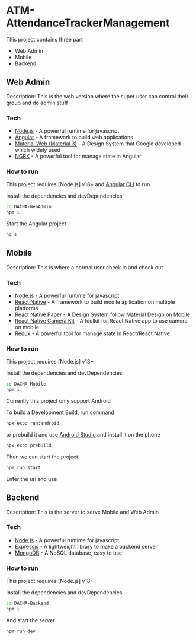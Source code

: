 # ATM-AttendanceTrackerManagement
This project contains three part
- Web Admin
- Mobile
- Backend



## Web Admin
Description: This is the web version where the super user can control their group and do admin stuff

### Tech
- [Node.js](https://nodejs.org/en) - A powerful runtime for javascript 
- [Angular](https://angular.dev/) - A framework to build web applications
- [Material Web (Material 3)](https://m3.material.io/) - A Design System that Google developed which widely used
- [NGRX](https://ngrx.io/) - A powerful tool for manage state in Angular

### How to run
This project requires [Node.js] v18+ and [Angular CLI](https://angular.dev/tools/cli) to run

Install the dependencies and devDependencies

```sh
cd DACNA-WebAdmin
npm i
```

Start the Angular project
```sh
ng s
```



## Mobile
Description: This is where a normal user check in and check out

### Tech
- [Node.js](https://nodejs.org/en) - A powerful runtime for javascript 
- [React Native](https://reactnative.dev/) - A framework to build modile apllication on multiple platforms
- [React Native Paper](https://reactnativepaper.com/) - A Design System follow Material Design on Mobile
- [React Native Camera Kit](https://github.com/teslamotors/react-native-camera-kit) - A toolkit for React Native app to use camera on mobile
- [Redux](https://redux.js.org/) - A powerful tool for manage state in React/React Native

### How to run
This project requires [Node.js] v18+

Install the dependencies and devDependencies

```sh
cd DACNA-Mobile
npm i
```

Currently this project only support Android

To build a Development Build, run command
```sh
npx expo run:android
```
or prebuild it and use [Android Studio](https://developer.android.com/studio) and install it on the phone
```sh
npx expo prebuild
```

Then we can start the project 

```sh
npm run start
```

Enter the uri and use



## Backend
Description: This is the server to serve Mobile and Web Admin

### Tech
- [Node.js](https://nodejs.org/en) - A powerful runtime for javascript 
- [Expressjs](https://expressjs.com/) - A lightweight library to make a backend server
- [MongoDB](https://www.mongodb.com/) - A NoSQL database, easy to use

### How to run
This project requires [Node.js] v18+

Install the dependencies and devDependencies

```sh
cd DACNA-Backend
npm i
```

And start the server

```sh
npm run dev
```
